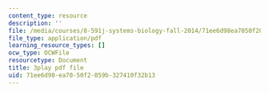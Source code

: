 ```yaml
---
content_type: resource
description: ''
file: /media/courses/8-591j-systems-biology-fall-2014/71ee6d98ea7050f2059b327410f32b13_KLrPm-BEEOI.pdf
file_type: application/pdf
learning_resource_types: []
ocw_type: OCWFile
resourcetype: Document
title: 3play pdf file
uid: 71ee6d98-ea70-50f2-059b-327410f32b13
---
```

